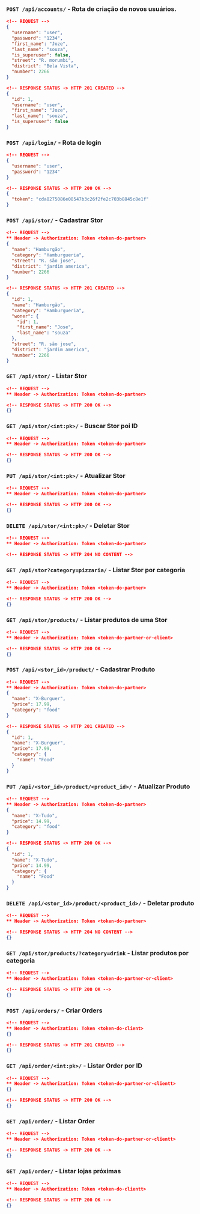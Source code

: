 ### `POST /api/accounts/` - Rota de criação de novos usuários.

```json
<!-- REQUEST --> 
{
  "username": "user",
  "password": "1234",
  "first_name": "Joze",
  "last_name": "souza",
  "is_superuser": false,
  "street": "R. morumbi",
  "district": "Bela Vista",
  "number": 2266
}
```

```json
<!-- RESPONSE STATUS -> HTTP 201 CREATED -->
{
  "id": 1,
  "username": "user",
  "first_name": "Joze",
  "last_name": "souza",
  "is_superuser": false
}
```

### `POST /api/login/` - Rota de login 

```json
<!-- REQUEST -->
{
  "username": "user",
  "password": "1234"
}
```

```json
<!-- RESPONSE STATUS -> HTTP 200 OK -->
{
  "token": "cda8275086e08547b3c26f2fe2c703b8845c8e1f"
}
```

### `POST /api/stor/` - Cadastrar Stor

```json
<!-- REQUEST -->
** Header -> Authorization: Token <token-do-partner>
{
  "name": "Hamburgão",
  "category": "Hamburgueria",
  "street": "R. são jose",
  "district": "jardim america",
  "number": 2266
}
```

```json
<!-- RESPONSE STATUS -> HTTP 201 CREATED -->
{
  "id": 1,
  "name": "Hamburgão",
  "category": "Hamburgueria",
  "woner": {
    "id": 1,
    "first_name": "Jose",
    "last_name": "souza"
  },
  "street": "R. são jose",
  "district": "jardim america",
  "number": 2266
}
```

### `GET /api/stor/` - Listar Stor

```json
<!-- REQUEST -->
** Header -> Authorization: Token <token-do-partner>
```

```json
<!-- RESPONSE STATUS -> HTTP 200 OK -->
{}
```

### `GET /api/stor/<int:pk>/` - Buscar Stor poi ID

```json
<!-- REQUEST -->
** Header -> Authorization: Token <token-do-partner>
```

```json
<!-- RESPONSE STATUS -> HTTP 200 OK -->
{}
```

### `PUT /api/stor/<int:pk>/` - Atualizar Stor

```json
<!-- REQUEST -->
** Header -> Authorization: Token <token-do-partner>
```

```json
<!-- RESPONSE STATUS -> HTTP 200 OK -->
{}
```

### `DELETE /api/stor/<int:pk>/` - Deletar Stor

```json
<!-- REQUEST -->
** Header -> Authorization: Token <token-do-partner>
```

```json
<!-- RESPONSE STATUS -> HTTP 204 NO CONTENT -->
```

### `GET /api/stor?category=pizzaria/` - Listar Stor por categoria

```json
<!-- REQUEST -->
** Header -> Authorization: Token <token-do-partner>
```

```json
<!-- RESPONSE STATUS -> HTTP 200 OK -->
{}
```

### `GET /api/stor/products/` - Listar produtos de uma Stor

```json
<!-- REQUEST -->
** Header -> Authorization: Token <token-do-partner-or-client>
```

```json
<!-- RESPONSE STATUS -> HTTP 200 OK -->
{}
```

### `POST /api/<stor_id>/product/` - Cadastrar Produto

```json
<!-- REQUEST -->
** Header -> Authorization: Token <token-do-partner>
{
  "name": "X-Burguer",
  "price": 17.99,
  "category": "food"
}
```

```json
<!-- RESPONSE STATUS -> HTTP 201 CREATED -->
{
  "id": 1,
  "name": "X-Burguer",
  "price": 17.99,
  "category": {
    "name": "Food"
  }
}
```

### `PUT /api/<stor_id>/product/<product_id>/` - Atualizar Produto

```json
<!-- REQUEST -->
** Header -> Authorization: Token <token-do-partner>
{
  "name": "X-Tudo",
  "price": 14.99,
  "category": "food"
}
```

```json
<!-- RESPONSE STATUS -> HTTP 200 OK -->
{
  "id": 1,
  "name": "X-Tudo",
  "price": 14.99,
  "category": {
    "name": "Food"
  }
}
```

### `DELETE /api/<stor_id>/product/<product_id>/` - Deletar produto

```json
<!-- REQUEST -->
** Header -> Authorization: Token <token-do-partner>
```

```json
<!-- RESPONSE STATUS -> HTTP 204 NO CONTENT -->
{}
```

### `GET /api/stor/products/?category=drink` - Listar produtos por categoria

```json
<!-- REQUEST -->
** Header -> Authorization: Token <token-do-partner-or-client>
```

```json
<!-- RESPONSE STATUS -> HTTP 200 OK -->
{}
```

### `POST /api/orders/` - Criar Orders

```json
<!-- REQUEST -->
** Header -> Authorization: Token <token-do-client>
{}
```

```json
<!-- RESPONSE STATUS -> HTTP 201 CREATED -->
{}
```

### `GET /api/order/<int:pk>/` - Listar Order por ID

```json
<!-- REQUEST -->
** Header -> Authorization: Token <token-do-partner-or-clientt>
{}
```

```json
<!-- RESPONSE STATUS -> HTTP 200 OK -->
{}
```

### `GET /api/order/` - Listar Order

```json
<!-- REQUEST -->
** Header -> Authorization: Token <token-do-partner-or-clientt>
```

```json
<!-- RESPONSE STATUS -> HTTP 200 OK -->
{}
```

### `GET /api/order/` - Listar lojas próximas

```json
<!-- REQUEST -->
** Header -> Authorization: Token <token-do-clientt>
```

```json
<!-- RESPONSE STATUS -> HTTP 200 OK -->
{}
```